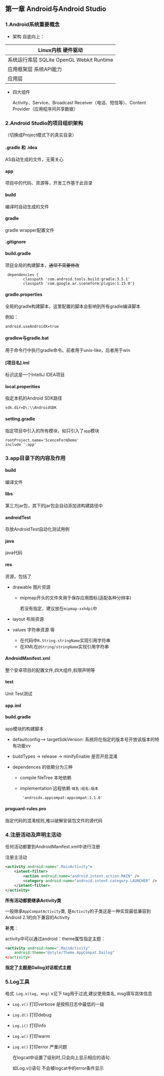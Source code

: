 ## 第一章 Android与Android Studio

### 1.Android系统重要概念

* 架构 自底向上：

| Linux内核 硬件驱动                        |
| ----------------------------------------- |
| 系统运行库层 SQLite OpenGL Webkit Runtime |
| 应用框架层 系统API能力                    |
| 应用层                                    |

* 四大组件

  Activity、Service、Broadcast Receiver（电话、短信等）、Content Provider（应用程序间共享数据）

### 2.Android Studio的项目组织架构

（切换成Project模式下的真实目录）

####  .gradle 和 .idea

AS自动生成的文件，无需关心

#### app

项目中的代码、资源等，开发工作基于此目录

#### build

编译时自动生成的文件

#### gradle

gradle wrapper配置文件

#### .gitignore

#### build.gradle

项目全局的构建脚本，~~通常不需要修改~~

```
 dependencies {
        classpath 'com.android.tools.build:gradle:3.5.1'
        classpath 'com.google.ar.sceneform:plugin:1.15.0'}
```



#### gradle.properties

全局的gradle构建脚本，这里配置的脚本会影响到所有gradle编译脚本

例如：

```
android.useAndroidX=true
```

#### gradlew与gradle.bat

用于命令行中执行gradle命令。前者用于unix-like，后者用于win

#### [项目名].iml

标识这是一个IntelliJ IDEA项目

#### local.properities

指定本机的Android SDK路径

```
sdk.dir=D\:\\AndroidSDK
```

#### setting.gradle

指定项目中引入的所有模块，如只引入了`app`模块

```
rootProject.name='ScenceFormDemo'
include ':app'
```

### 3.app目录下的内容及作用

#### build

编译文件

#### libs

第三方jar包，其下的jar包会自动添加进构建路径中

#### androidTest

存放AndroidTest自动化测试用例

#### java

java代码

#### res

资源，包括了

* drawable 图片资源

  * mipmap开头的文件夹用于保存应用图标(适配各种分辨率)

    若没有指定，建议放在`mipmap-xxhdpi`中

* layout 布局资源

* values 字符串资源 等

  * 在代码中`R.String.stringName`实现引用字符串
  * 在XML在`@String/stringName`实现引用字符串

#### AndroidManifest.xml

整个安卓项目的配置文件,四大组件,权限声明等

#### test

Unit Test测试

#### app.iml

#### build.gradle

app模块的构建脚本

* defaultconfig--> targetSdkVersion: 系统将在指定的版本号开放该版本的特有功能vv

* buildTypes -> release -> minifyEnable 是否开启混淆

* dependences 的依赖分为三种

  * compile fileTree 本地依赖

  * implementation 远程依赖   `域名:组名:版本`

    ```
     'androidx.appcompat:appcompat:1.1.0'
    ```

#### proguard-rules.pro

指定代码的混淆规则,难以破解安装包文件的源代码

### 4.注册活动及声明主活动

任何活动都要到AndroidManifest.xml中进行注册

注册主活动

```xml
<activity android:name=".MainActivity">
    <intent-filter>
        <action android:name="android.intent.action.MAIN" />
        <category android:name="android.intent.category.LAUNCHER" />
    </intent-filter>
</activity>
```

**所有活动都要继承Activity类**

一般继承`AppCompatActivity`类, 是`Activity`的子类这是一种实现最低兼容到Android 2.1的向下兼容的Activity

**补充**：

activity中可以通过android：theme属性指定主题：

```xml
<activity android:name=".MainActivity"
    android:theme="@style/Theme.AppCompat.Dailog"
</activity>
```

**指定了主题是Dailog对话框式主题**

### 5.Log工具

格式` Log.x(tag, msg)` x见下  tag用于过滤,建议使用类名, msg填写具体信息                                                                                                                                                                                                                                                                                                                                                                                                                                                                                                                                                                                                                                                      

* `Log.v()`  打印verbose 是按照日志中最低的一级

* `Log.d()`  打印debug

* `Log.i()`  打印info

* `Log.w()`  打印warm

* `Log.e()`  打印error 严重问题

  在logcat中设置了级别时,只会向上显示相应的语句.

  如Log.v()语句 不会被logcat中的error条件显示

  